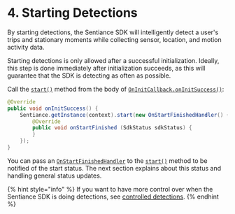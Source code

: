 # 4. Starting Detections

By starting detections, the Sentiance SDK will intelligently detect a user's trips and stationary moments while collecting sensor, location, and motion activity data.

Starting detections is only allowed after a successful initialization. Ideally, this step is done immediately after initialization succeeds, as this will guarantee that the SDK is detecting as often as possible.

Call the [`start()`](../../api-reference/android/sentiance.md#start) method from the body of [`OnInitCallback.onInitSuccess()`](../../api-reference/android/oninitcallback/#oninitsuccess):

```java
@Override
public void onInitSuccess() {
    Sentiance.getInstance(context).start(new OnStartFinishedHandler() {
        @Override
        public void onStartFinished (SdkStatus sdkStatus) {
        }
    });
}
```

You can pass an [`OnStartFinishedHandler`](../../api-reference/android/onstartfinishedhandler.md) to the [`start()`](../../api-reference/android/sentiance.md#start) method to be notified of the start status. The next section explains about this status and handling general status updates.

{% hint style="info" %}
If you want to have more control over when the Sentiance SDK is doing detections, see [controlled detections](../../appendix/controlled-detections/).
{% endhint %}

